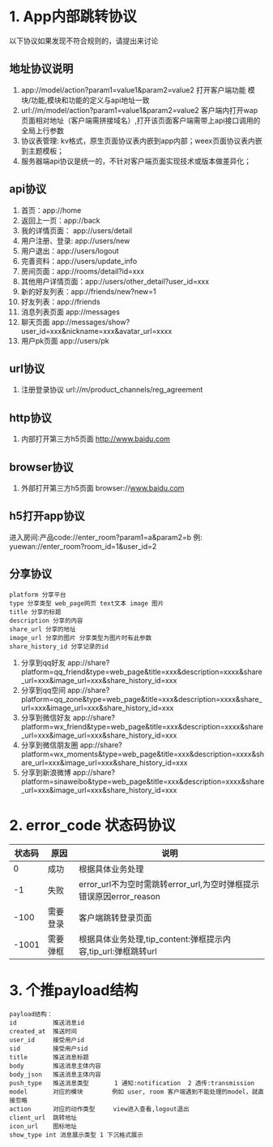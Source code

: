 # 1. App内部跳转协议

以下协议如果发现不符合规则的，请提出来讨论

## 地址协议说明
1. app://model/action?param1=value1&param2=value2 打开客户端功能 模块/功能,模块和功能的定义与api地址一致
2. url://m/model/action?param1=value1&param2=value2 客户端内打开wap页面相对地址（客户端需拼接域名）,打开该页面客户端需带上api接口调用的全局上行参数
3. 协议表管理: kv格式，原生页面协议表内嵌到app内部；weex页面协议表内嵌到主题模板；
4. 服务器端api协议是统一的，不针对客户端页面实现技术或版本做差异化；

## api协议
1. 首页：app://home
2. 返回上一页：app://back
3. 我的详情页面： app://users/detail
4. 用户注册、登录: app://users/new
5. 用户退出：app://users/logout
6. 完善资料：app://users/update_info
7. 房间页面：app://rooms/detail?id=xxx
8. 其他用户详情页面：app://users/other_detail?user_id=xxx
9. 新的好友列表：app://friends/new?new=1
10. 好友列表：app://friends
11. 消息列表页面 app://messages
12. 聊天页面 app://messages/show?user_id=xxx&nickname=xxx&avatar_url=xxxx
13. 用户pk页面 app://users/pk

## url协议
1. 注册登录协议 url://m/product_channels/reg_agreement

## http协议
1. 内部打开第三方h5页面 http://www.baidu.com

## browser协议
1. 外部打开第三方h5页面 browser://www.baidu.com

## h5打开app协议
   进入房间:产品code://enter_room?param1=a&param2=b 例: yuewan://enter_room?room_id=1&user_id=2

## 分享协议
```angular2html
platform 分享平台
type 分享类型 web_page网页 text文本 image 图片
title 分享的标题
description 分享的内容
share_url 分享的地址 
image_url 分享的图片 分享类型为图片时有此参数
share_history_id 分享记录的id
```
1. 分享到qq好友 app://share?platform=qq_friend&type=web_page&title=xxx&description=xxxx&share_url=xxx&image_url=xxx&share_history_id=xxx
2. 分享到qq空间 app://share?platform=qq_zone&type=web_page&title=xxx&description=xxxx&share_url=xxx&image_url=xxx&share_history_id=xxx
3. 分享到微信好友 app://share?platform=wx_friend&type=web_page&title=xxx&description=xxxx&share_url=xxx&image_url=xxx&share_history_id=xxx
4. 分享到微信朋友圈 app://share?platform=wx_moments&type=web_page&title=xxx&description=xxxx&share_url=xxx&image_url=xxx&share_history_id=xxx
5. 分享到新浪微博 app://share?platform=sinaweibo&type=web_page&title=xxx&description=xxxx&share_url=xxx&image_url=xxx&share_history_id=xxx
    
# 2. error_code 状态码协议

状态码|原因|说明
---|---|---
 0| 成功|根据具体业务处理
 -1| 失败|error_url不为空时需跳转error_url,为空时弹框提示错误原因error_reason
 -100| 需要登录|客户端跳转登录页面
 -1001| 需要弹框|根据具体业务处理,tip_content:弹框提示内容,tip_url:弹框跳转url
 
# 3. 个推payload结构
 ```
 payload结构：  
 id          推送消息id    
 created_at  推送时间    
 user_id     接受用户id  
 sid         接受用户sid 
 title       推送消息标题  
 body        推送消息主体内容  
 body_json   推送消息主体内容  
 push_type   推送消息类型       1 通知:notification  2 透传:transmission     
 model       对应的模块        例如 user, room 客户端遇到不能处理的model，就直接忽略    
 action      对应的动作类型     view进入查看,logout退出  
 client_url  跳转地址    
 icon_url    图标地址
 show_type int 消息展示类型 1 下沉格式展示     
 ```
